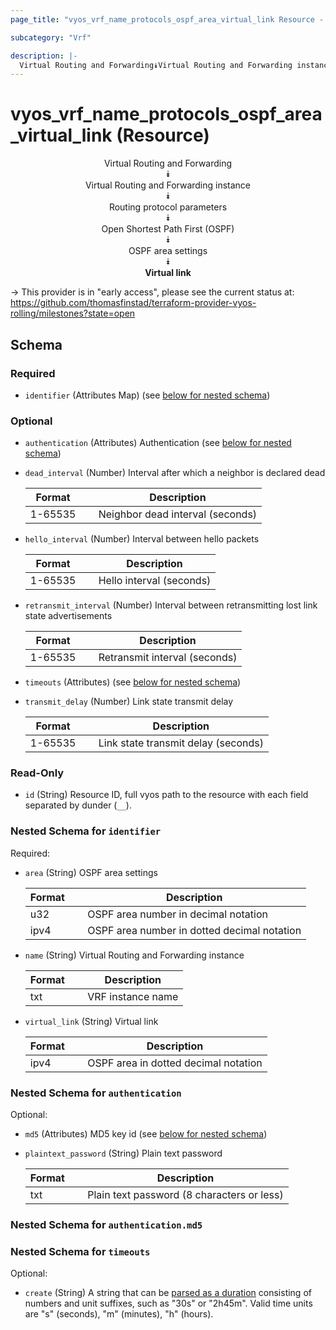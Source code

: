 ```yaml
---
page_title: "vyos_vrf_name_protocols_ospf_area_virtual_link Resource - vyos"

subcategory: "Vrf"

description: |- 
  Virtual Routing and Forwarding⯯Virtual Routing and Forwarding instance⯯Routing protocol parameters⯯Open Shortest Path First (OSPF)⯯OSPF area settings⯯Virtual link
---
```


# vyos_vrf_name_protocols_ospf_area_virtual_link (Resource)
<center>

Virtual Routing and Forwarding  
⯯  
Virtual Routing and Forwarding instance  
⯯  
Routing protocol parameters  
⯯  
Open Shortest Path First (OSPF)  
⯯  
OSPF area settings  
⯯  
**Virtual link**


</center>

-> This provider is in "early access", please see the current status at: https://github.com/thomasfinstad/terraform-provider-vyos-rolling/milestones?state=open

## Schema

### Required

- `identifier` (Attributes Map) (see [below for nested schema](#nestedatt--identifier))

### Optional

- `authentication` (Attributes) Authentication (see [below for nested schema](#nestedatt--authentication))
- `dead_interval` (Number) Interval after which a neighbor is declared dead

    |Format   &emsp;|Description                       |
    |-----------|------------------------------------|
    |1-65535  &emsp;|Neighbor dead interval (seconds)  |
- `hello_interval` (Number) Interval between hello packets

    |Format   &emsp;|Description               |
    |-----------|----------------------------|
    |1-65535  &emsp;|Hello interval (seconds)  |
- `retransmit_interval` (Number) Interval between retransmitting lost link state advertisements

    |Format   &emsp;|Description                    |
    |-----------|---------------------------------|
    |1-65535  &emsp;|Retransmit interval (seconds)  |
- `timeouts` (Attributes) (see [below for nested schema](#nestedatt--timeouts))
- `transmit_delay` (Number) Link state transmit delay

    |Format   &emsp;|Description                          |
    |-----------|---------------------------------------|
    |1-65535  &emsp;|Link state transmit delay (seconds)  |

### Read-Only

- `id` (String) Resource ID, full vyos path to the resource with each field separated by dunder (`__`).

<a id="nestedatt--identifier"></a>
### Nested Schema for `identifier`

Required:

- `area` (String) OSPF area settings

    |Format  &emsp;|Description                                  |
    |----------|-----------------------------------------------|
    |u32     &emsp;|OSPF area number in decimal notation         |
    |ipv4    &emsp;|OSPF area number in dotted decimal notation  |
- `name` (String) Virtual Routing and Forwarding instance

    |Format  &emsp;|Description        |
    |----------|---------------------|
    |txt     &emsp;|VRF instance name  |
- `virtual_link` (String) Virtual link

    |Format  &emsp;|Description                           |
    |----------|----------------------------------------|
    |ipv4    &emsp;|OSPF area in dotted decimal notation  |


<a id="nestedatt--authentication"></a>
### Nested Schema for `authentication`

Optional:

- `md5` (Attributes) MD5 key id (see [below for nested schema](#nestedatt--authentication--md5))
- `plaintext_password` (String) Plain text password

    |Format  &emsp;|Description                                 |
    |----------|----------------------------------------------|
    |txt     &emsp;|Plain text password (8 characters or less)  |

<a id="nestedatt--authentication--md5"></a>
### Nested Schema for `authentication.md5`



<a id="nestedatt--timeouts"></a>
### Nested Schema for `timeouts`

Optional:

- `create` (String) A string that can be [parsed as a duration](https://pkg.go.dev/time#ParseDuration) consisting of numbers and unit suffixes, such as &#34;30s&#34; or &#34;2h45m&#34;. Valid time units are &#34;s&#34; (seconds), &#34;m&#34; (minutes), &#34;h&#34; (hours).  
